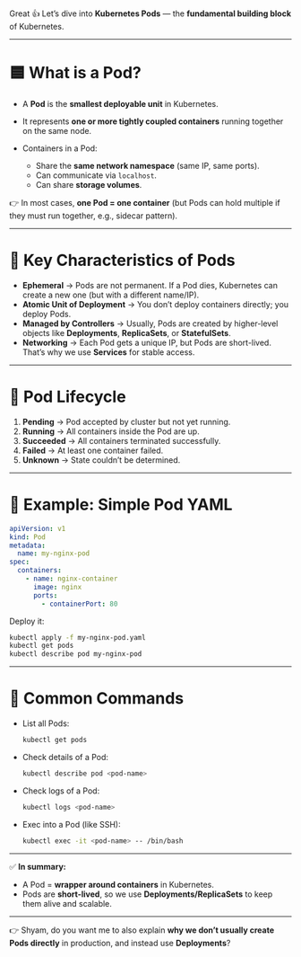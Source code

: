 Great 👍 Let’s dive into **Kubernetes Pods** — the **fundamental building block** of Kubernetes.

---

# 🟦 **What is a Pod?**

* A **Pod** is the **smallest deployable unit** in Kubernetes.
* It represents **one or more tightly coupled containers** running together on the same node.
* Containers in a Pod:

  * Share the **same network namespace** (same IP, same ports).
  * Can communicate via `localhost`.
  * Can share **storage volumes**.

👉 In most cases, **one Pod = one container** (but Pods can hold multiple if they must run together, e.g., sidecar pattern).

---

# 🔹 Key Characteristics of Pods

* **Ephemeral** → Pods are not permanent. If a Pod dies, Kubernetes can create a new one (but with a different name/IP).
* **Atomic Unit of Deployment** → You don’t deploy containers directly; you deploy Pods.
* **Managed by Controllers** → Usually, Pods are created by higher-level objects like **Deployments**, **ReplicaSets**, or **StatefulSets**.
* **Networking** → Each Pod gets a unique IP, but Pods are short-lived. That’s why we use **Services** for stable access.

---

# 🔹 Pod Lifecycle

1. **Pending** → Pod accepted by cluster but not yet running.
2. **Running** → All containers inside the Pod are up.
3. **Succeeded** → All containers terminated successfully.
4. **Failed** → At least one container failed.
5. **Unknown** → State couldn’t be determined.

---

# 🔹 Example: Simple Pod YAML

```yaml
apiVersion: v1
kind: Pod
metadata:
  name: my-nginx-pod
spec:
  containers:
    - name: nginx-container
      image: nginx
      ports:
        - containerPort: 80
```

Deploy it:

```bash
kubectl apply -f my-nginx-pod.yaml
kubectl get pods
kubectl describe pod my-nginx-pod
```

---

# 🔹 Common Commands

* List all Pods:

  ```bash
  kubectl get pods
  ```
* Check details of a Pod:

  ```bash
  kubectl describe pod <pod-name>
  ```
* Check logs of a Pod:

  ```bash
  kubectl logs <pod-name>
  ```
* Exec into a Pod (like SSH):

  ```bash
  kubectl exec -it <pod-name> -- /bin/bash
  ```

---

✅ **In summary:**

* A Pod = **wrapper around containers** in Kubernetes.
* Pods are **short-lived**, so we use **Deployments/ReplicaSets** to keep them alive and scalable.

---

👉 Shyam, do you want me to also explain **why we don’t usually create Pods directly** in production, and instead use **Deployments**?
